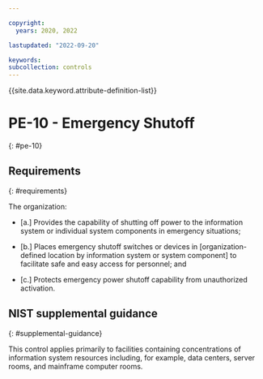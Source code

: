 ```yaml
---

copyright:
  years: 2020, 2022

lastupdated: "2022-09-20"

keywords: 
subcollection: controls
---
```


{{site.data.keyword.attribute-definition-list}}

# PE-10 - Emergency Shutoff
{: #pe-10}

## Requirements
{: #requirements}

The organization:

- \[a.\] Provides the capability of shutting off power to the information system or individual system components in emergency situations;

- \[b.\] Places emergency shutoff switches or devices in [organization-defined location by information system or system component] to facilitate safe and easy access for personnel; and

- \[c.\] Protects emergency power shutoff capability from unauthorized activation.

## NIST supplemental guidance
{: #supplemental-guidance}

This control applies primarily to facilities containing concentrations of information system resources including, for example, data centers, server rooms, and mainframe computer rooms.

